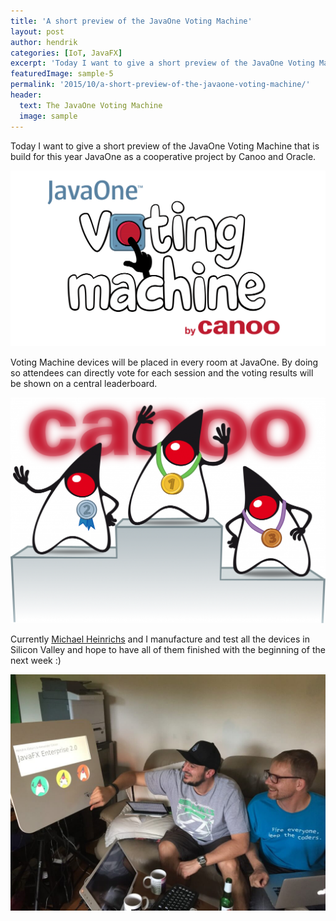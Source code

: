 ```yaml
---
title: 'A short preview of the JavaOne Voting Machine'
layout: post
author: hendrik
categories: [IoT, JavaFX]
excerpt: 'Today I want to give a short preview of the JavaOne Voting Machine that is build for this year JavaOne as a cooperative project by Canoo and Oracle.'
featuredImage: sample-5
permalink: '2015/10/a-short-preview-of-the-javaone-voting-machine/'
header:
  text: The JavaOne Voting Machine
  image: sample
---
```

Today I want to give a short preview of the JavaOne Voting Machine that is build for this year JavaOne as a cooperative project by Canoo and Oracle.

![voting_logo](/assets/posts/guigarage-legacy/voting_logo-1024x571.png)

Voting Machine devices will be placed in every room at JavaOne. By doing so attendees can directly vote for each session and the voting results will be shown on a central leaderboard.

![voting-canoo](/assets/posts/guigarage-legacy/voting-canoo-1024x735.png)

Currently [Michael Heinrichs](https://twitter.com/net0pyr) and I manufacture and test all the devices in Silicon Valley and hope to have all of them finished with the beginning of the next week :)

![voting-img](/assets/posts/guigarage-legacy/IMG_0921-1024x768.jpg)
